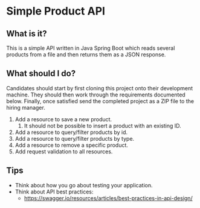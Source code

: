 # Simple Product API

## What is it?

This is a simple API written in Java Spring Boot which reads several products from a file and then returns them as a
JSON response.

## What should I do?

Candidates should start by first cloning this project onto their development machine. They should then work through
the requirements documented below. Finally, once satisfied send the completed project as a ZIP file to the hiring
manager.

1. Add a resource to save a new product.
    1. It should not be possible to insert a product with an existing ID.
2. Add a resource to query/filter products by id.
3. Add a resource to query/filter products by type.
4. Add a resource to remove a specific product.
5. Add request validation to all resources.

## Tips

- Think about how you go about testing your application.
- Think about API best practices:
    - https://swagger.io/resources/articles/best-practices-in-api-design/